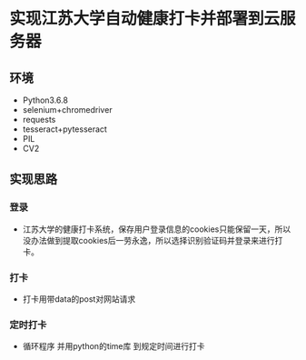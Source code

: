 # 实现江苏大学自动健康打卡并部署到云服务器 #
## 环境 ##
+ Python3.6.8
+ selenium+chromedriver
+ requests
+ tesseract+pytesseract
+ PIL
+ CV2
## 实现思路 ##
### 登录 ###
+ 江苏大学的健康打卡系统，保存用户登录信息的cookies只能保留一天，所以没办法做到提取cookies后一劳永逸，所以选择识别验证码并登录来进行打卡。
### 打卡 ###
+ 打卡用带data的post对网站请求
### 定时打卡 ###
+ 循环程序 并用python的time库 到规定时间进行打卡
